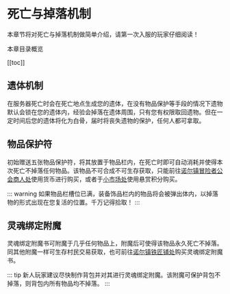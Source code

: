 # 死亡与掉落机制

本章节将对死亡与掉落机制做简单介绍，请第一次入服的玩家仔细阅读！

本章目录概览

[[toc]]

## 遗体机制

在服务器死亡时会在死亡地点生成您的遗体，在没有物品保护等手段的情况下遗物默认会锁在您的遗体内，经验会掉落在遗体周围，只有您有权限取回遗物。但在一定时间后您的遗体将化为白骨，届时将丧失遗物的保护，任何人都可拿取。

## 物品保护符

初始赠送五张物品保护符，将其放置于物品栏内，在死亡时即可自动消耗并使得本次死亡不掉落任何物品。该物品不可合成不可生存获取，只能前往[诺尔镇冒险者公会商人处](/town.md#诺尔镇——冒险者公会)使用货币进行购买，或者于[小市场处](/eco.md#悬赏积分系统——小市场)使用悬赏积分购买。

::: warning
如果物品栏槽位已满，装备饰品栏内的物品将会被弹出体内，以掉落物的形式出现在您复活的位置。千万记得拾取！
:::

## 灵魂绑定附魔

灵魂绑定附魔书可附魔于几乎任何物品上，附魔后可使得该物品永久死亡不掉落。同其他附魔一样可生存村民交易获取，也可前往[诺尔镇铁匠铺处](/town.md#诺尔镇——铁匠铺)购买灵魂绑定附魔书。

::: tip
新人玩家建议尽快制作背包并对其进行灵魂绑定附魔。该附魔可保护背包不掉落，则背包内所有物品均不掉落。
:::
